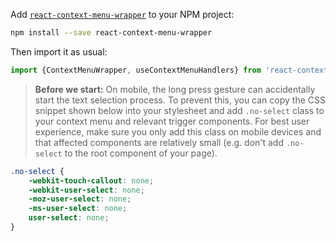 Add [`react-context-menu-wrapper`](https://www.npmjs.com/package/react-context-menu-wrapper) to your NPM project:
```bash
npm install --save react-context-menu-wrapper
```

Then import it as usual:
```js
import {ContextMenuWrapper, useContextMenuHandlers} from 'react-context-menu-wrapper';
```

> **Before we start:** On mobile, the long press gesture can accidentally start the text selection process. To prevent
> this, you can copy the CSS snippet shown below into your stylesheet and add `.no-select` class to your context menu
> and relevant trigger components. For best user experience, make sure you only add this class on mobile devices and 
> that affected components are relatively small (e.g. don't add `.no-select` to the root component of your page).
```css
.no-select {
    -webkit-touch-callout: none;
    -webkit-user-select: none;
    -moz-user-select: none;
    -ms-user-select: none;
    user-select: none;
}
```
